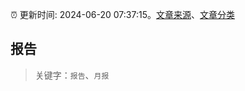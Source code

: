 :alarm_clock: 更新时间: 2024-06-20 07:37:15。[文章来源](/README.md)、[文章分类](/TAGS.md)

## 报告


> 关键字：`报告`、`月报`



